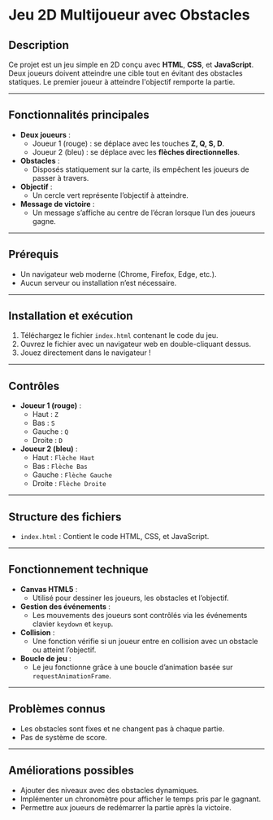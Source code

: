 # Jeu 2D Multijoueur avec Obstacles

## Description
Ce projet est un jeu simple en 2D conçu avec **HTML**, **CSS**, et **JavaScript**. Deux joueurs doivent atteindre une cible tout en évitant des obstacles statiques. Le premier joueur à atteindre l'objectif remporte la partie.

---

## Fonctionnalités principales
- **Deux joueurs** :
  - Joueur 1 (rouge) : se déplace avec les touches **Z, Q, S, D**.
  - Joueur 2 (bleu) : se déplace avec les **flèches directionnelles**.
- **Obstacles** :
  - Disposés statiquement sur la carte, ils empêchent les joueurs de passer à travers.
- **Objectif** :
  - Un cercle vert représente l’objectif à atteindre.
- **Message de victoire** :
  - Un message s’affiche au centre de l’écran lorsque l’un des joueurs gagne.

---

## Prérequis
- Un navigateur web moderne (Chrome, Firefox, Edge, etc.).
- Aucun serveur ou installation n’est nécessaire.

---

## Installation et exécution
1. Téléchargez le fichier `index.html` contenant le code du jeu.
2. Ouvrez le fichier avec un navigateur web en double-cliquant dessus.
3. Jouez directement dans le navigateur !

---

## Contrôles
- **Joueur 1 (rouge)** :
  - Haut : `Z`
  - Bas : `S`
  - Gauche : `Q`
  - Droite : `D`
- **Joueur 2 (bleu)** :
  - Haut : `Flèche Haut`
  - Bas : `Flèche Bas`
  - Gauche : `Flèche Gauche`
  - Droite : `Flèche Droite`

---

## Structure des fichiers
- `index.html` : Contient le code HTML, CSS, et JavaScript.

---

## Fonctionnement technique
- **Canvas HTML5** :
  - Utilisé pour dessiner les joueurs, les obstacles et l’objectif.
- **Gestion des événements** :
  - Les mouvements des joueurs sont contrôlés via les événements clavier `keydown` et `keyup`.
- **Collision** :
  - Une fonction vérifie si un joueur entre en collision avec un obstacle ou atteint l’objectif.
- **Boucle de jeu** :
  - Le jeu fonctionne grâce à une boucle d’animation basée sur `requestAnimationFrame`.

---

## Problèmes connus
- Les obstacles sont fixes et ne changent pas à chaque partie.
- Pas de système de score.

---

## Améliorations possibles
- Ajouter des niveaux avec des obstacles dynamiques.
- Implémenter un chronomètre pour afficher le temps pris par le gagnant.
- Permettre aux joueurs de redémarrer la partie après la victoire.
